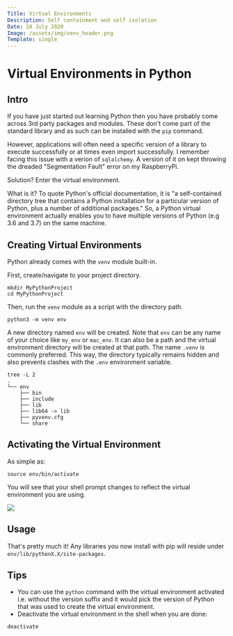 ```yaml
---
Title: Virtual Environments
Description: Self containment and self isolation
Date: 18 July 2020
Image: /assets/img/venv_header.png
Template: single
---
```


# Virtual Environments in Python

## Intro

If you have just started out learning Python then you have probably come across 3rd party packages and modules. These don't come part of the standard library and as such can be installed with the `pip` command.

However, applications will often need a specific version of a library to execute successfully or at times even import successfully.
I remember facing this issue with a verion of `sqlalchemy`. A version of it on kept throwing the dreaded "Segmentation Fault" error on my RaspberryPi.

Solution? Enter the virtual environment.

What is it? To quote Python's official documentation, it is "a self-contained directory tree that contains a Python installation for a particular version of Python, plus a number of additional packages."
So, a Python virtual environment actually enables you to have multiple versions of Python (e.g 3.6 and 3.7) on the same machine.

## Creating Virtual Environments

Python already comes with the `venv` module built-in.

First, create/navigate to your project directory.
```
mkdir MyPythonProject
cd MyPythonProject
```
Then, run the `venv` module as a script with the directory path.
```
python3 -m venv env
```
A new directory named `env` will be created. Note that `env` can be any name of your choice like `my_env` or `mac_env`. It can also be a path and the virtual environment directory will be created at that path.
The name `.venv` is commonly preferred. This way, the directory typically remains hidden and also prevents clashes with the `.env` environment variable.

```
tree -L 2
.
└── env
    ├── bin
    ├── include
    ├── lib
    ├── lib64 -> lib
    ├── pyvenv.cfg
    └── share

```

## Activating the Virtual Environment

As simple as:
```
source env/bin/activate
```
You will see that your shell prompt changes to reflect the virtual environment you are using.

[<img src="/assets/img/venv_body.png" class="img-fluid"/>](/assets/img/venv_body.png)

## Usage

That's pretty much it!
Any libraries you now install with pip will reside under `env/lib/pythonX.X/site-packages`.

## Tips

- You can use the `python` command with the virtual environment activated i.e. without the version suffix and it would pick the version of Python that was used to create the virtual environment.
- Deactivate the virtual environment in the shell when you are done:
```
deactivate
```
